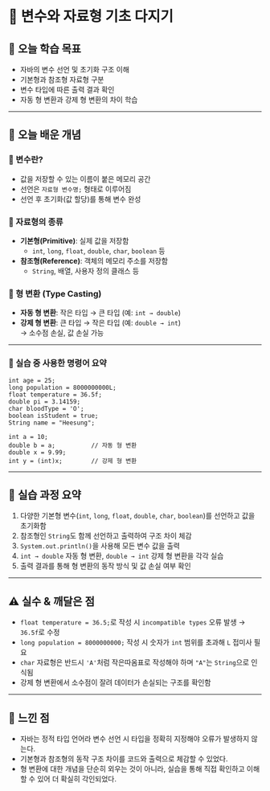 # 📘 변수와 자료형 기초 다지기

## 🎯 오늘 학습 목표
- 자바의 변수 선언 및 초기화 구조 이해
- 기본형과 참조형 자료형 구분
- 변수 타입에 따른 출력 결과 확인
- 자동 형 변환과 강제 형 변환의 차이 학습

----

## 🧠 오늘 배운 개념

### 🔹 변수란?
- 값을 저장할 수 있는 이름이 붙은 메모리 공간
- 선언은 `자료형 변수명;` 형태로 이루어짐
- 선언 후 초기화(값 할당)를 통해 변수 완성

### 🔹 자료형의 종류
- **기본형(Primitive)**: 실제 값을 저장함  
  - `int`, `long`, `float`, `double`, `char`, `boolean` 등
- **참조형(Reference)**: 객체의 메모리 주소를 저장함  
  - `String`, 배열, 사용자 정의 클래스 등

### 🔹 형 변환 (Type Casting)
- **자동 형 변환**: 작은 타입 → 큰 타입 (예: `int → double`)
- **강제 형 변환**: 큰 타입 → 작은 타입 (예: `double → int`)  
  → 소수점 손실, 값 손실 가능

---

### 🔹 실습 중 사용한 명령어 요약

```
int age = 25;
long population = 8000000000L;
float temperature = 36.5f;
double pi = 3.14159;
char bloodType = 'O';
boolean isStudent = true;
String name = "Heesung";

int a = 10;
double b = a;          // 자동 형 변환
double x = 9.99;
int y = (int)x;        // 강제 형 변환
```

---

## 🧪 실습 과정 요약
1. 다양한 기본형 변수(`int`, `long`, `float`, `double`, `char`, `boolean`)를 선언하고 값을 초기화함
2. 참조형인 `String`도 함께 선언하고 출력하여 구조 차이 체감
3. `System.out.println()`을 사용해 모든 변수 값을 출력
4. `int → double` 자동 형 변환, `double → int` 강제 형 변환을 각각 실습
5. 출력 결과를 통해 형 변환의 동작 방식 및 값 손실 여부 확인

---

## ⚠️ 실수 & 깨달은 점
- `float temperature = 36.5;`로 작성 시 `incompatible types` 오류 발생 → `36.5f`로 수정
- `long population = 8000000000;` 작성 시 숫자가 `int` 범위를 초과해 `L` 접미사 필요
- `char` 자료형은 반드시 `'A'`처럼 작은따옴표로 작성해야 하며 `"A"`는 `String`으로 인식됨
- 강제 형 변환에서 소수점이 잘려 데이터가 손실되는 구조를 확인함

---

## 💭 느낀 점
- 자바는 정적 타입 언어라 변수 선언 시 타입을 정확히 지정해야 오류가 발생하지 않는다.
- 기본형과 참조형의 동작 구조 차이를 코드와 출력으로 체감할 수 있었다.
- 형 변환에 대한 개념을 단순히 외우는 것이 아니라, 실습을 통해 직접 확인하고 이해할 수 있어 더 확실히 각인되었다.
